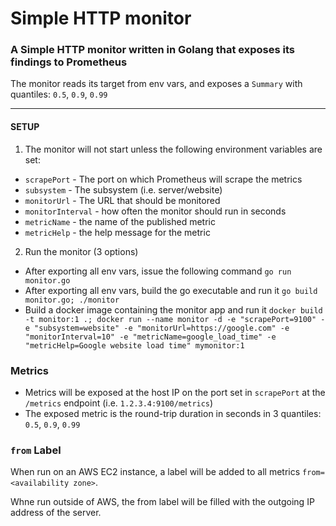 # Simple HTTP monitor

### A Simple HTTP monitor written in Golang that exposes its findings to Prometheus
 The monitor reads its target from env vars, and exposes a `Summary` with quantiles: `0.5`, `0.9`, `0.99`

---
#### SETUP
1. The monitor will not start unless the following environment variables are set: 
* `scrapePort` - The port on which Prometheus will scrape the metrics
* `subsystem` - The subsystem (i.e. server/website)
* `monitorUrl` - The URL that should be monitored
* `monitorInterval` - how often the monitor should run in seconds
* `metricName` - the name of the published metric
* `metricHelp` - the help message for the metric

2. Run the monitor (3 options)
* After exporting all env vars, issue the following command `go run monitor.go`
* After exporting all env vars, build the go executable and run it `go build monitor.go; ./monitor`
* Build a docker image containing the monitor app and run it `docker build -t monitor:1 .; docker run --name monitor -d -e "scrapePort=9100" -e "subsystem=website" -e "monitorUrl=https://google.com" -e "monitorInterval=10" -e "metricName=google_load_time" -e "metricHelp=Google website load time" mymonitor:1`
  
### Metrics
* Metrics will be exposed at the host IP on the port set in `scrapePort` at the `/metrics` endpoint (i.e. `1.2.3.4:9100/metrics`)
* The exposed metric is the round-trip duration in seconds in 3 quantiles: `0.5`, `0.9`, `0.99`

### `from` Label
When run on an AWS EC2 instance, a label will be added to all metrics `from=<availability zone>`.

Whne run outside of AWS, the from label will be filled with the outgoing IP address of the server. 

